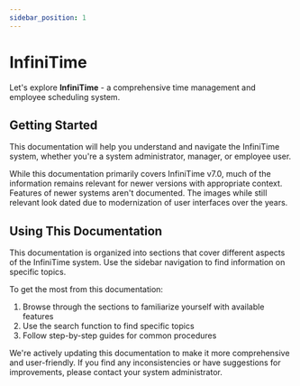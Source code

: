 ```yaml
---
sidebar_position: 1
---
```


# InfiniTime

Let's explore **InfiniTime** - a comprehensive time management and employee scheduling system.

## Getting Started

This documentation will help you understand and navigate the InfiniTime system, whether you're a system administrator, manager, or employee user.

While this documentation primarily covers InfiniTime v7.0, much of the information remains relevant for newer versions with appropriate context. Features of newer systems aren't documented. The images while still relevant look dated due to modernization of user interfaces over the years.

## Using This Documentation

This documentation is organized into sections that cover different aspects of the InfiniTime system. Use the sidebar navigation to find information on specific topics.

To get the most from this documentation:

1. Browse through the sections to familiarize yourself with available features
2. Use the search function to find specific topics
3. Follow step-by-step guides for common procedures

We're actively updating this documentation to make it more comprehensive and user-friendly. If you find any inconsistencies or have suggestions for improvements, please contact your system administrator.

